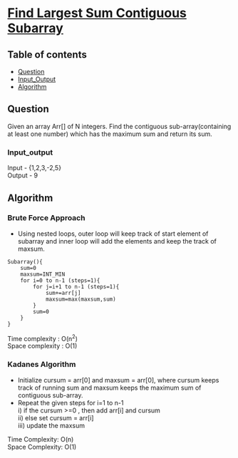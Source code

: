 # [Find Largest Sum Contiguous Subarray](https://practice.geeksforgeeks.org/problems/kadanes-algorithm-1587115620/1)

## Table of contents

- [Question](#question)
- [Input_Output](#input_output)
- [Algorithm](#algorithm)

## Question
Given an array Arr[] of N integers. Find the contiguous sub-array(containing at least one number) which has the maximum sum and return its sum. </br>


### Input_output
Input - {1,2,3,-2,5} </br>
Output - 9

## Algorithm

### Brute Force Approach
- Using nested loops, outer loop will keep track of start element of subarray and inner loop will add the elements and keep the track of maxsum.

```
Subarray(){
    sum=0
    maxsum=INT_MIN
    for i=0 to n-1 (steps=1){
        for j=i+1 to n-1 (steps=1){
            sum+=arr[j]
            maxsum=max(maxsum,sum)
        }
        sum=0
    }
}

```
Time complexity : O(n<sup>2</sup>) </br>
Space complexity : O(1)

### Kadanes Algorithm
- Initialize cursum = arr[0] and maxsum = arr[0], where cursum keeps track of running sum and maxsum keeps the maximum sum of contiguous sub-array. 
- Repeat the given steps for i=1 to n-1 </br>
i) if the cursum >=0 , then add arr[i] and cursum </br>
ii) else set cursum = arr[i] </br>
iii) update the maxsum </br>

Time Complexity: O(n) </br>
Space Complexity: O(1)